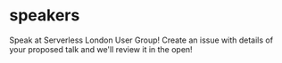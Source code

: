 # speakers
Speak at Serverless London User Group! Create an issue with details of your proposed talk and we'll review it in the open!
